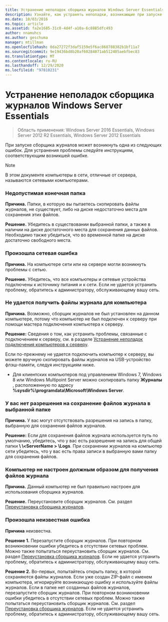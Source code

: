 ```yaml
---
title: Устранение неполадок сборщика журналов Windows Server Essentials
description: Узнайте, как устранять неполадки, возникающие при запуске сборщика журналов.
ms.date: 10/03/2016
ms.topic: article
ms.assetid: fa2e1685-31c0-4d4f-a10a-6c8885dfc493
author: nnamuhcs
ms.author: geschuma
manager: mtillman
ms.openlocfilehash: 0da27272f3daf5159e5f6ac868788382b1bf11a7
ms.sourcegitcommit: 9e19436bd8b20af60284071ab512405aebfbec83
ms.translationtype: MT
ms.contentlocale: ru-RU
ms.lasthandoff: 12/29/2020
ms.locfileid: "97810231"
---
```

# <a name="troubleshoot-windows-server-essentials-log-collector-errors"></a>Устранение неполадок сборщика журналов Windows Server Essentials

>Область применения: Windows Server 2016 Essentials, Windows Server 2012 R2 Essentials, Windows Server 2012 Essentials

При запуске сборщика журналов может возникнуть одна из следующих ошибок. Для устранения проблемы следуйте инструкциям, соответствующим возникшей ошибке.

> [!NOTE]
> В этом документе компьютеры в сети, отличные от сервера, называются сетевыми компьютерами.

###  <a name="the-destination-folder-is-not-valid"></a><a name="BKMK_TheDestinationFolderIsNotValid"></a> Недопустимая конечная папка
 **Причина.** Папки, в которую вы пытаетесь скопировать файлы журналов, не существует, либо на диске недостаточно места для сохранения этих файлов.

 **Решение.** Убедитесь в существовании выбранной папки, а также в наличии на диске достаточного места для сохранения данных файлов. Необходимо также убедиться, что во временной папке на диске достаточно свободного места.

###  <a name="a-network-error-has-occurred"></a><a name="BKMK_ANetworkErrorHasOccurred"></a> Произошла сетевая ошибка
 **Причина.** На компьютере сети или на сервере могли возникнуть проблемы с сетью.

 **Решение.** Убедитесь, что все компьютеры и сетевые устройства подключены к источнику питания и к сети. Если не удается устранить проблему, обратитесь к администратору, обслуживающему вашу сеть.

###  <a name="cannot-collect-log-files-for-the-computer"></a><a name="BKMK_CannotCollectLogFiles"></a> Не удается получить файлы журнала для компьютера
 **Причина.** Возможно, сборщик журналов не был установлен на данном компьютере, потому что компьютер не был подключен к серверу при помощи мастера подключения компьютера к серверу.

 **Решение:** Сведения о том, как устранить проблемы, связанные с подключением к серверу, см. в разделе [Устранение неполадок подключения компьютеров к серверу](https://go.microsoft.com/fwlink/p/?LinkID=241492).

 Если по-прежнему не удается подключить компьютер к серверу, вы можете вручную скопировать файлы журналов на USB-устройство флэш-памяти, следуя инструкциям ниже.

-   Для клиентских компьютеров под управлением Windows 7, Windows 8 или Windows Multipoint Server можно скопировать папку **Журналы** , расположенную по адресу **%sysdir%\programdata\Microsoft\Windows Server**.

###  <a name="you-do-not-have-permission-to-save-the-log-files-to-the-selected-folder"></a><a name="BKMK_YouDoNotHavePermission"></a> У вас нет разрешения на сохранение файлов журнала в выбранной папке
 **Причина.** У вас могут отсутствовать разрешения на запись в папку, выбранную для сохранения файлов журналов.

 **Решение:** Если для сохранения файлов журнала используется путь по умолчанию, убедитесь, что у вас есть разрешение на запись для общей папки **\\ \\<ServerName \> \Logs**. При сохранении журналов на компьютер сети убедитесь, что у вас есть права записи в выбранную вами папку для сохранения файлов.

###  <a name="the-computer-is-not-configured-properly-to-collect-the-log-files"></a><a name="BKMK_TheComputerIsNotConfiguredProperly"></a> Компьютер не настроен должным образом для получения файлов журнала
 **Причина.** Данный компьютер не был правильно настроен для использования сборщика журналов.

 **Решение.** Переустановите сборщик журналов. См. раздел [Переустановка сборщика журналов](Install-the-Windows-Server-Essentials-Log-Collector.md#BKMK_Reinstall).

###  <a name="an-unknown-error-occurred"></a><a name="BKMK_AnUnknownErrorOccurred"></a> Произошла неизвестная ошибка
 **Причина** неизвестна.

 **Решение 1.** Перезапустите сборщик журналов. При повторном возникновении ошибки убедитесь в отсутствии сетевых проблем. Можно также попытаться переустановить сборщик журналов. См. раздел [Переустановка сборщика журналов](Install-the-Windows-Server-Essentials-Log-Collector.md#BKMK_Reinstall). Если не удается устранить проблему, обратитесь к администратору, обслуживающему вашу сеть.

 **Решение 2.** Во-первых, попытайтесь открыть папку, в которой сохраняются файлы журналов. Если уже создан ZIP-файл с именем компьютера, игнорируйте возникающую ошибку и используйте файлы журналов. Если в папке нет созданных файлов журналов, перезапустите сборщик журналов. При повторном возникновении ошибки убедитесь в отсутствии сетевых проблем. Можно также попытаться переустановить сборщик журналов. См. раздел [Переустановка сборщика журналов](Install-the-Windows-Server-Essentials-Log-Collector.md#BKMK_Reinstall). Если не удается устранить проблему, обратитесь к администратору, обслуживающему вашу сеть.
